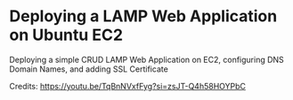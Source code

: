 
# Deploying a LAMP Web Application on Ubuntu EC2

Deploying a simple CRUD LAMP Web Application on EC2, configuring DNS Domain Names, and adding SSL Certificate 


Credits: https://youtu.be/TqBnNVxfFyg?si=zsJT-Q4h58HOYPbC

